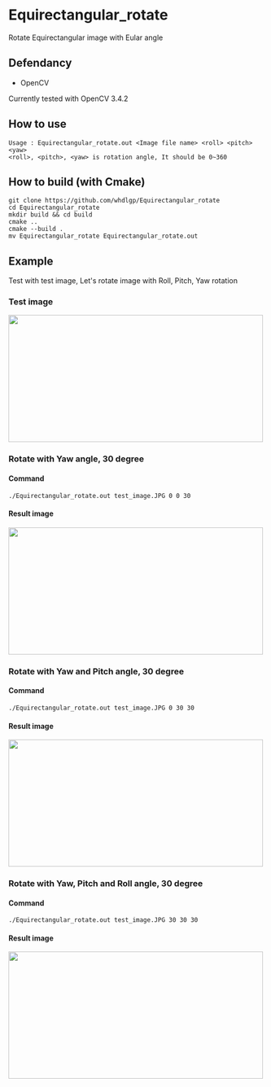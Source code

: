 # Equirectangular_rotate
Rotate Equirectangular image with Eular angle

## Defendancy

* OpenCV

Currently tested with OpenCV 3.4.2

## How to use
```
Usage : Equirectangular_rotate.out <Image file name> <roll> <pitch> <yaw>
<roll>, <pitch>, <yaw> is rotation angle, It should be 0~360
```

## How to build (with Cmake)
```
git clone https://github.com/whdlgp/Equirectangular_rotate
cd Equirectangular_rotate
mkdir build && cd build
cmake ..
cmake --build .
mv Equirectangular_rotate Equirectangular_rotate.out

```

## Example

Test with test image, Let's rotate image with Roll, Pitch, Yaw rotation

### Test image
<img src=https://github.com/whdlgp/Equirectangular_rotate/blob/master/test_image.JPG width="500" height="250">

### Rotate with Yaw angle, 30 degree
#### Command
```
./Equirectangular_rotate.out test_image.JPG 0 0 30 
```
#### Result image
<img src=https://github.com/whdlgp/Equirectangular_rotate/blob/master/rotate_0_0_30_test_image.JPG width="500" height="250">

### Rotate with Yaw and Pitch angle, 30 degree 
#### Command
```
./Equirectangular_rotate.out test_image.JPG 0 30 30 
```
#### Result image
<img src=https://github.com/whdlgp/Equirectangular_rotate/blob/master/rotate_0_30_30_test_image.JPG width="500" height="250">

### Rotate with Yaw, Pitch and Roll angle, 30 degree 
#### Command
```
./Equirectangular_rotate.out test_image.JPG 30 30 30 
```
#### Result image
<img src=https://github.com/whdlgp/Equirectangular_rotate/blob/master/rotate_30_30_30_test_image.JPG width="500" height="250">

